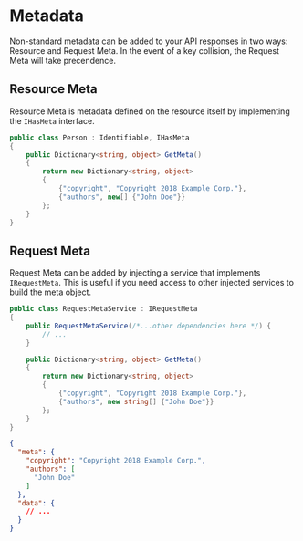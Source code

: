 # Metadata

Non-standard metadata can be added to your API responses in two ways: Resource and Request Meta. In the event of a key collision, the Request Meta will take precendence.

## Resource Meta

Resource Meta is metadata defined on the resource itself by implementing the `IHasMeta` interface.

```c#
public class Person : Identifiable, IHasMeta
{
    public Dictionary<string, object> GetMeta()
    {
        return new Dictionary<string, object>
        {
            {"copyright", "Copyright 2018 Example Corp."},
            {"authors", new[] {"John Doe"}}
        };
    }
}
```

## Request Meta

Request Meta can be added by injecting a service that implements `IRequestMeta`.
This is useful if you need access to other injected services to build the meta object.

```c#
public class RequestMetaService : IRequestMeta
{
    public RequestMetaService(/*...other dependencies here */) {
        // ...
    }

    public Dictionary<string, object> GetMeta()
    {
        return new Dictionary<string, object>
        {
            {"copyright", "Copyright 2018 Example Corp."},
            {"authors", new string[] {"John Doe"}}
        };
    }
}
```

```json
{
  "meta": {
    "copyright": "Copyright 2018 Example Corp.",
    "authors": [
      "John Doe"
    ]
  },
  "data": {
    // ...
  }
}
```
